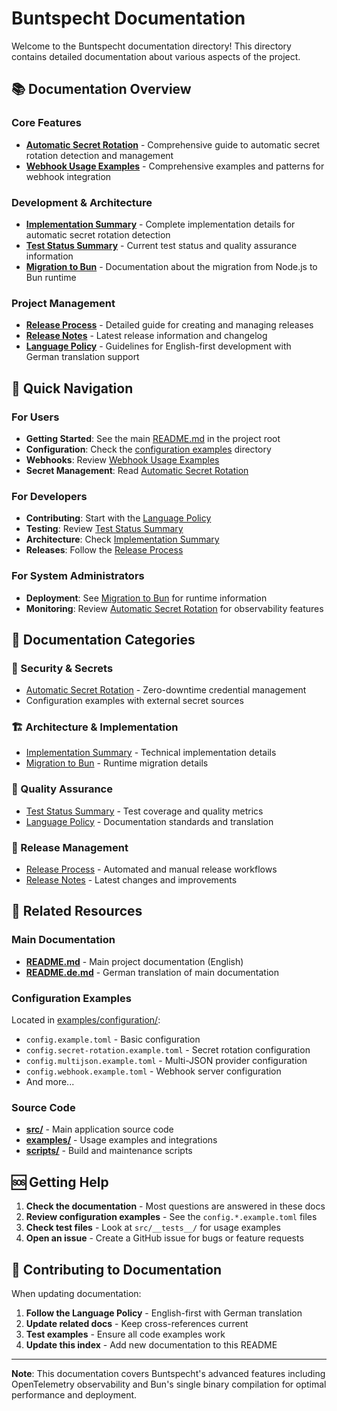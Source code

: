 # Buntspecht Documentation

Welcome to the Buntspecht documentation directory! This directory contains detailed documentation about various aspects of the project.

## 📚 Documentation Overview

### Core Features
- **[Automatic Secret Rotation](AUTOMATIC_SECRET_ROTATION.md)** - Comprehensive guide to automatic secret rotation detection and management
- **[Webhook Usage Examples](webhook-usage-examples.md)** - Comprehensive examples and patterns for webhook integration

### Development & Architecture
- **[Implementation Summary](IMPLEMENTATION_SUMMARY.md)** - Complete implementation details for automatic secret rotation detection
- **[Test Status Summary](TEST_STATUS_SUMMARY.md)** - Current test status and quality assurance information
- **[Migration to Bun](MIGRATION_TO_BUN.md)** - Documentation about the migration from Node.js to Bun runtime

### Project Management
- **[Release Process](RELEASE_PROCESS.md)** - Detailed guide for creating and managing releases
- **[Release Notes](RELEASE_NOTES.md)** - Latest release information and changelog
- **[Language Policy](LANGUAGE_POLICY.md)** - Guidelines for English-first development with German translation support

## 🚀 Quick Navigation

### For Users
- **Getting Started**: See the main [README.md](../README.md) in the project root
- **Configuration**: Check the [configuration examples](../examples/configuration/) directory
- **Webhooks**: Review [Webhook Usage Examples](webhook-usage-examples.md)
- **Secret Management**: Read [Automatic Secret Rotation](AUTOMATIC_SECRET_ROTATION.md)

### For Developers
- **Contributing**: Start with the [Language Policy](LANGUAGE_POLICY.md)
- **Testing**: Review [Test Status Summary](TEST_STATUS_SUMMARY.md)
- **Architecture**: Check [Implementation Summary](IMPLEMENTATION_SUMMARY.md)
- **Releases**: Follow the [Release Process](RELEASE_PROCESS.md)

### For System Administrators
- **Deployment**: See [Migration to Bun](MIGRATION_TO_BUN.md) for runtime information
- **Monitoring**: Review [Automatic Secret Rotation](AUTOMATIC_SECRET_ROTATION.md) for observability features

## 📖 Documentation Categories

### 🔐 Security & Secrets
- [Automatic Secret Rotation](AUTOMATIC_SECRET_ROTATION.md) - Zero-downtime credential management
- Configuration examples with external secret sources

### 🏗️ Architecture & Implementation
- [Implementation Summary](IMPLEMENTATION_SUMMARY.md) - Technical implementation details
- [Migration to Bun](MIGRATION_TO_BUN.md) - Runtime migration details

### 🧪 Quality Assurance
- [Test Status Summary](TEST_STATUS_SUMMARY.md) - Test coverage and quality metrics
- [Language Policy](LANGUAGE_POLICY.md) - Documentation standards and translation

### 🚀 Release Management
- [Release Process](RELEASE_PROCESS.md) - Automated and manual release workflows
- [Release Notes](RELEASE_NOTES.md) - Latest changes and improvements

## 🔗 Related Resources

### Main Documentation
- **[README.md](../README.md)** - Main project documentation (English)
- **[README.de.md](../README.de.md)** - German translation of main documentation

### Configuration Examples
Located in [examples/configuration/](../examples/configuration/):
- `config.example.toml` - Basic configuration
- `config.secret-rotation.example.toml` - Secret rotation configuration
- `config.multijson.example.toml` - Multi-JSON provider configuration
- `config.webhook.example.toml` - Webhook server configuration
- And more...

### Source Code
- **[src/](../src/)** - Main application source code
- **[examples/](../examples/)** - Usage examples and integrations
- **[scripts/](../scripts/)** - Build and maintenance scripts

## 🆘 Getting Help

1. **Check the documentation** - Most questions are answered in these docs
2. **Review configuration examples** - See the `config.*.example.toml` files
3. **Check test files** - Look at `src/__tests__/` for usage examples
4. **Open an issue** - Create a GitHub issue for bugs or feature requests

## 📝 Contributing to Documentation

When updating documentation:

1. **Follow the Language Policy** - English-first with German translation
2. **Update related docs** - Keep cross-references current
3. **Test examples** - Ensure all code examples work
4. **Update this index** - Add new documentation to this README

---

**Note**: This documentation covers Buntspecht's advanced features including OpenTelemetry observability and Bun's single binary compilation for optimal performance and deployment.